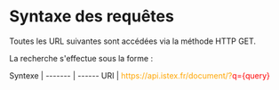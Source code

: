# Syntaxe des requêtes

Toutes les URL suivantes sont accédées via la méthode HTTP GET.

La recherche s'effectue sous la forme : 

Syntexe |
------- | ------
URI | <span style="color: orange">https&#58;//api.istex.fr/document/?</span><span style="color: red">q={query}</span>

